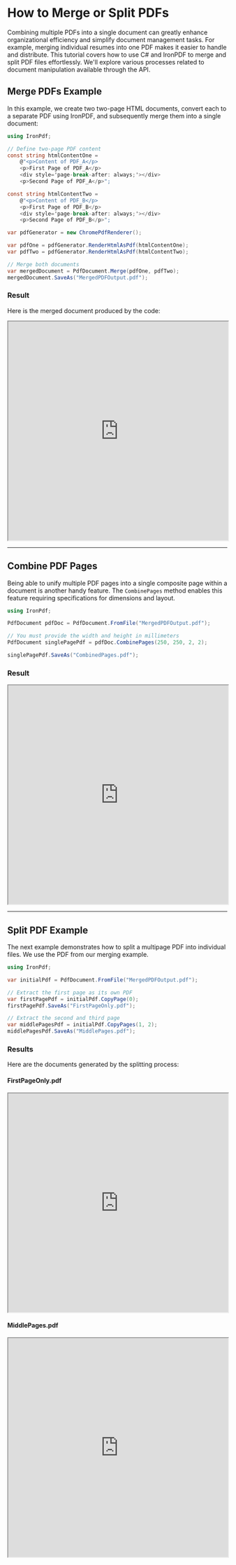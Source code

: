 # How to Merge or Split PDFs

Combining multiple PDFs into a single document can greatly enhance organizational efficiency and simplify document management tasks. For example, merging individual resumes into one PDF makes it easier to handle and distribute. This tutorial covers how to use C# and IronPDF to merge and split PDF files effortlessly. We'll explore various processes related to document manipulation available through the API.

## Merge PDFs Example

In this example, we create two two-page HTML documents, convert each to a separate PDF using IronPDF, and subsequently merge them into a single document:

```cs
using IronPdf;

// Define two-page PDF content
const string htmlContentOne =
    @"<p>Content of PDF_A</p>
    <p>First Page of PDF_A</p>
    <div style='page-break-after: always;'></div>
    <p>Second Page of PDF_A</p>";

const string htmlContentTwo =
    @"<p>Content of PDF_B</p>
    <p>First Page of PDF_B</p>
    <div style='page-break-after: always;'></div>
    <p>Second Page of PDF_B</p>";

var pdfGenerator = new ChromePdfRenderer();

var pdfOne = pdfGenerator.RenderHtmlAsPdf(htmlContentOne);
var pdfTwo = pdfGenerator.RenderHtmlAsPdf(htmlContentTwo);

// Merge both documents
var mergedDocument = PdfDocument.Merge(pdfOne, pdfTwo);
mergedDocument.SaveAs("MergedPDFOutput.pdf");
```

### Result

Here is the merged document produced by the code:

<iframe loading="lazy" src="https://ironpdf.com/static-assets/pdf/how-to/merge-or-split-pdfs/Merged.pdf#view=fit" width="100%" height="500px">
</iframe>

<hr>

## Combine PDF Pages

Being able to unify multiple PDF pages into a single composite page within a document is another handy feature. The `CombinePages` method enables this feature requiring specifications for dimensions and layout.

```cs
using IronPdf;

PdfDocument pdfDoc = PdfDocument.FromFile("MergedPDFOutput.pdf");

// You must provide the width and height in millimeters
PdfDocument singlePagePdf = pdfDoc.CombinePages(250, 250, 2, 2);

singlePagePdf.SaveAs("CombinedPages.pdf");
```

### Result

<iframe loading="lazy" src="https://ironpdf.com/static-assets/pdf/how-to/merge-or-split-pdfs/combinePages.pdf#view=fit" width="100%" height="500px">
</iframe>

<hr>

## Split PDF Example

The next example demonstrates how to split a multipage PDF into individual files. We use the PDF from our merging example.

```cs
using IronPdf;

var initialPdf = PdfDocument.FromFile("MergedPDFOutput.pdf");

// Extract the first page as its own PDF
var firstPagePdf = initialPdf.CopyPage(0);
firstPagePdf.SaveAs("FirstPageOnly.pdf");

// Extract the second and third page
var middlePagesPdf = initialPdf.CopyPages(1, 2);
middlePagesPdf.SaveAs("MiddlePages.pdf");
```

### Results

Here are the documents generated by the splitting process:

#### FirstPageOnly.pdf

<iframe loading="lazy" src="https://ironpdf.com/static-assets/pdf/how-to/merge-or-split-pdfs/FirstPageOnly.pdf#view=fit" width="100%" height="500px">
</iframe>

#### MiddlePages.pdf

<iframe loading="lazy" src="https://ironpdf.com/static-assets/pdf/how-to/merge-or-split-pdfs/MiddlePages.pdf#view=fit" width="100%" height="500px">
</iframe>